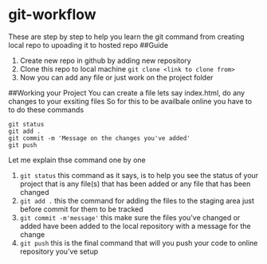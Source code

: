 # git-workflow
These are step by step to help you learn the git command from creating local repo to upoading it to hosted repo
##Guide
1. Create new repo in github by adding new repository
2. Clone this repo to local machine ``git clone <link to clone from>``
3. Now you can add any file or just work on the project folder

##Working your Project
You can create a file lets say index.html, do any changes to your exsiting files
So for this to be availbale online you have to to do these commands
```
git status 
git add .
git commit -m 'Message on the changes you've added'
git push
```
Let me explain thse command one by one

1. `git status` this command as it says, is to help you see the status of your project that is any file(s) that has been added or any file that has been changed
2. `git add .` this the command for adding the files to the staging area just before commit for them to be tracked
3. `git commit -m'message'` this make sure the files you've changed or added have been added to the local repository with a message for the change
4. `git push` this is the final command that will you push your code to online repository you've setup

